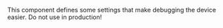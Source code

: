 This component defines some settings that make debugging the device easier. Do not use in production!

